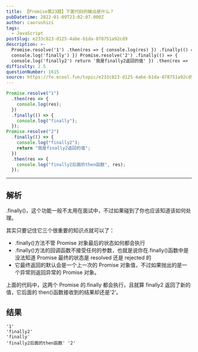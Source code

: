 ```yaml
---
title: 【Promise第23题】下面代码的输出是什么？
pubDatetime: 2022-01-09T23:02:07.000Z
author: caorushizi
tags:
  - JavaScript
postSlug: e233c823-d125-4abe-b1da-878751a92cd9
description: >-
  Promise.resolve('1') .then(res => { console.log(res) }) .finally(() => {
  console.log('finally') }) Promise.resolve('2') .finally(() => {
  console.log('finally2') return '我是finally2返回的值' }) .then(res =>
difficulty: 2.5
questionNumber: 1615
source: https://fe.ecool.fun/topic/e233c823-d125-4abe-b1da-878751a92cd9
---
```


```js
Promise.resolve("1")
  .then(res => {
    console.log(res);
  })
  .finally(() => {
    console.log("finally");
  });
Promise.resolve("2")
  .finally(() => {
    console.log("finally2");
    return "我是finally2返回的值";
  })
  .then(res => {
    console.log("finally2后面的then函数", res);
  });
```

---

## 解析

.finally()，这个功能一般不太用在面试中，不过如果碰到了你也应该知道该如何处理。

其实只要记住它三个很重要的知识点就可以了：

- .finally()方法不管 Promise 对象最后的状态如何都会执行
- .finally()方法的回调函数不接受任何的参数，也就是说你在.finally()函数中是没法知道 Promise 最终的状态是 resolved 还是 rejected 的
- 它最终返回的默认会是一个上一次的 Promise 对象值，不过如果抛出的是一个异常则返回异常的 Promise 对象。

上面的代码中，这两个 Promise 的.finally 都会执行，且就算 finally2 返回了新的值，它后面的 then()函数接收到的结果却还是'2'。

## 结果

```
'1'
'finally2'
'finally'
'finally2后面的then函数' '2'
```
